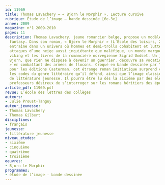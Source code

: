 ```yaml
---
id: 11969
title: Thomas Lavachery – « Bjorn le Morphir ». Lecture cursive
rubrique: Étude de l’image – bande dessinée [6e-3e]
annee: 2009
magazine: n°1 2009-2010
pages: 11
description: Thomas Lavachery, jeune romancier belge, propose un modèle original d’heroic
  fantasy. Dans son roman, « Bjorn le Morphir » (L’École des loisirs, 2004), il nous
  entraîne dans un univers où hommes et demi-trolls cohabitent et luttent contre les
  attaques d’une neige aussi inquiétante que maléfique, un monde marqué par la mythologie
  viking et les livres de la romancière norvégienne Sigrid Undset. Un jeune garçon,
  Bjorn, que rien ne dispose à devenir un guerrier, découvre sa vocation de « morphir
  » en combattant des armées de flocons. Croqué en bande dessinée par Thomas Gilbert
  pour les éditions Casterman, cet étrange roman initiatique surprend car il réinvente
  les codes du genre littéraire qu’il défend, ainsi que l’image classique du héros
  de littérature jeunesse. Il pourra être lu dès la sixième par des élèves et des
  professeurs désireux de s’interroger sur les romans héritiers des épopées d’Homère.
article_pdf: 11969.pdf
revue: L’école des lettres des collèges
auteurs:
- Julie Proust-Tanguy
auteur_jeunesse:
- Thomas Lavachery
- Thomas Gilbert
disciplines:
- français
jeunesse:
- littérature jeunesse
niveau_etudes:
- sixième
- cinquième
- quatrième
- troisième
oeuvres:
- Bjorn le Morphir
programmes:
- étude de l’image - bande dessinée
---
```


